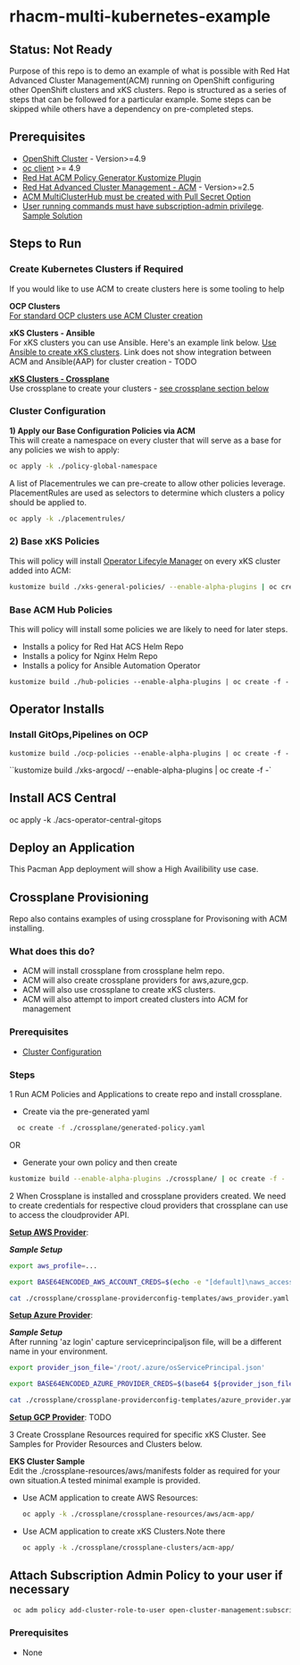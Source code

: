 # rhacm-multi-kubernetes-example

## Status: Not Ready

Purpose of this repo is to demo an example of what is possible with Red Hat Advanced Cluster Management(ACM) running on OpenShift configuring other OpenShift clusters and xKS clusters.
Repo is structured as a series of steps that can be followed for a particular example.
Some steps can be skipped while others have a dependency on pre-completed steps.

## Prerequisites

- [OpenShift Cluster](https://docs.openshift.com/container-platform/4.9/welcome/index.html) - Version>=4.9
- [oc client](https://docs.openshift.com/container-platform/4.9/cli_reference/openshift_cli/getting-started-cli.html) >= 4.9
- [Red Hat ACM Policy Generator Kustomize Plugin](https://github.com/stolostron/policy-generator-plugin)
- [Red Hat Advanced Cluster Management - ACM](https://access.redhat.com/documentation/en-us/red_hat_advanced_cluster_management_for_kubernetes/2.0/html-single/install/index#installing) - Version>=2.5
- [ACM MultiClusterHub must be created with Pull Secret Option](https://access.redhat.com/documentation/en-us/red_hat_advanced_cluster_management_for_kubernetes/2.6/html/install/installing#custom-image-pull-secret)
- [User running commands must have subscription-admin privilege](https://access.redhat.com/documentation/en-us/red_hat_advanced_cluster_management_for_kubernetes/2.6/html-single/applications/index#granting-subscription-admin-privilege). [Sample Solution](https://access.redhat.com/solutions/6010251)

## Steps to Run

### Create Kubernetes Clusters if Required

If you would like to use ACM to create clusters here is some tooling to help

**OCP Clusters**  
[For standard OCP clusters use ACM Cluster creation](https://access.redhat.com/documentation/en-us/red_hat_advanced_cluster_management_for_kubernetes/2.6/html-single/multicluster_engine/index#creating-a-cluster)

**xKS Clusters - Ansible**  
For xKS clusters you can use Ansible. Here's an example link below.
[Use Ansible to create xKS clusters](https://github.com/nleiva/ansible-kubernetes).
Link does not show integration between ACM and Ansible(AAP) for cluster creation - TODO

[**xKS Clusters - Crossplane**](https://github.com/MoOyeg/rhacm-multi-kubernetes-example#crossplane-provisioning)  
Use crossplane to create your clusters - [see crossplane section below](https://github.com/MoOyeg/rhacm-multi-kubernetes-example#crossplane-provisioning)

### Cluster Configuration

**1) Apply our Base Configuration Policies via ACM**  
This will create a namespace on every cluster that will serve as a base for any policies we wish to apply:

```bash
oc apply -k ./policy-global-namespace
```

A list of Placementrules we can pre-create to allow other policies leverage. PlacementRules are used as selectors to determine which clusters a policy should be applied to.

```bash
oc apply -k ./placementrules/
```

### 2) Base xKS Policies

This will policy will install [Operator Lifecyle Manager](https://olm.operatorframework.io/) on every xKS cluster added into ACM:

```bash
kustomize build ./xks-general-policies/ --enable-alpha-plugins | oc create -f -
```

### Base ACM Hub Policies

This will policy will install some policies we are likely to need for later steps.

- Installs a policy for Red Hat ACS Helm Repo
- Installs a policy for Nginx Helm Repo
- Installs a policy for Ansible Automation Operator

`kustomize build ./hub-policies --enable-alpha-plugins | oc create -f -`

## Operator Installs

### Install GitOps,Pipelines on OCP

`kustomize build ./ocp-policies --enable-alpha-plugins | oc create -f -`

``kustomize build ./xks-argocd/ --enable-alpha-plugins | oc create -f -`

## Install ACS Central

oc apply -k ./acs-operator-central-gitops

## Deploy an Application

This Pacman App deployment will show a High Availibility use case.

## Crossplane Provisioning

Repo also contains examples of using crossplane for Provisoning with ACM installing.

### What does this do?

- ACM will install crossplane from crossplane helm repo.
- ACM will also create crossplane providers for aws,azure,gcp.
- ACM will also use crossplane to create xKS clusters.
- ACM will also attempt to import created clusters into ACM for management

### Prerequisites

- [Cluster Configuration](https://github.com/MoOyeg/rhacm-multi-kubernetes-example#cluster-configuration)

### Steps

1 Run ACM Policies and Applications to create repo and install crossplane.

- Create via the pre-generated yaml

```bash
  oc create -f ./crossplane/generated-policy.yaml
```

OR

- Generate your own policy and then create

```bash
kustomize build --enable-alpha-plugins ./crossplane/ | oc create -f -
```

2 When Crossplane is installed and crossplane providers created. We need to create credentials for respective cloud providers that crossplane can use to access the cloudprovider API.

**[Setup AWS Provider](https://crossplane.io/docs/v1.9/cloud-providers/aws/aws-provider.html)**:

**_Sample Setup_**

```bash
export aws_profile=...
```

```bash
export BASE64ENCODED_AWS_ACCOUNT_CREDS=$(echo -e "[default]\naws_access_key_id = $(aws configure get aws_access_key_id --profile $aws_profile)\naws_secret_access_key = $(aws configure get aws_secret_access_key --profile $aws_profile)" | base64  | tr -d "\n")
```

```bash
cat ./crossplane/crossplane-providerconfig-templates/aws_provider.yaml | envsubst | oc apply -f -
```

**[Setup Azure Provider](https://github.com/crossplane-contrib/provider-azure/blob/master/examples/azure-provider.yaml)**:

**_Sample Setup_**  
After running 'az login' capture serviceprincipaljson file, will be a different name in your environment.

```bash
export provider_json_file='/root/.azure/osServicePrincipal.json'
```

```bash
export BASE64ENCODED_AZURE_PROVIDER_CREDS=$(base64 ${provider_json_file} | tr -d "\n")
```

```bash
cat ./crossplane/crossplane-providerconfig-templates/azure_provider.yaml | envsubst | oc apply -f -
```

**[Setup GCP Provider](https://github.com/crossplane-contrib/provider-gcp)**:
TODO

3 Create Crossplane Resources required for specific xKS Cluster. See Samples for Provider Resources and Clusters below.

**EKS Cluster Sample**  
Edit the ./crossplane-resources/aws/manifests folder as required for your own situation.A tested minimal example is provided.

- Use ACM application to create AWS Resources:

  ```bash
  oc apply -k ./crossplane/crossplane-resources/aws/acm-app/
  ```

- Use ACM application to create xKS Clusters.Note there

  ```bash
  oc apply -k ./crossplane/crossplane-clusters/acm-app/
  ```

## Attach Subscription Admin Policy to your user if necessary

```bash
 oc adm policy add-cluster-role-to-user open-cluster-management:subscription-admin $(oc whoami)
```

### Prerequisites

- None
